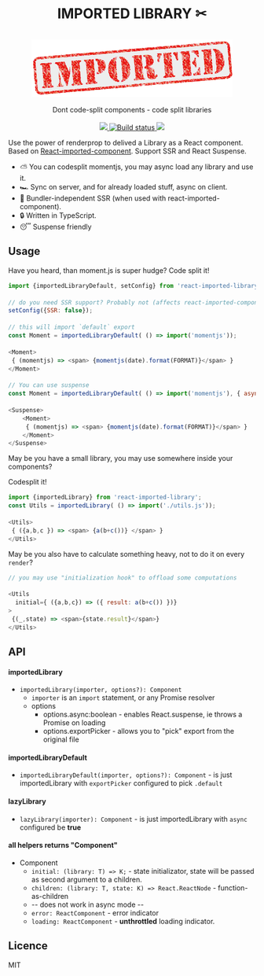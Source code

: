 <div align="center">
  <h1>IMPORTED LIBRARY ✂</h1>
  <br/>
  <img src="./assets/imported-logo.png" alt="imported library" width="409" align="center">
  <br/>
  <br/>
  Dont code-split components - code split libraries 
  <br/>
  <br/>
  
  <a href="https://www.npmjs.com/package/react-imported-library">
    <img src="https://img.shields.io/npm/v/react-imported-library.svg?style=flat-square" />
  </a>
        
  <a href="https://travis-ci.org/theKashey/react-imported-library">
   <img src="https://travis-ci.org/theKashey/react-imported-library.svg?branch=master" alt="Build status">
  </a> 
    
  <img src="https://badges.greenkeeper.io/theKashey/react-imported-library.svg" />
    
  <br/>
</div>

Use the power of renderprop to delived a Library as a React component. Based on 
[React-imported-component](https://github.com/theKashey/react-imported-component). Support SSR and React Suspense.

- ⛅️ You can codesplit momentjs, you may async load any library and use it.
- 🏎 Sync on server, and for already loaded stuff, async on client.
- 🚀 Bundler-independent SSR (when used with react-imported-component).
- 🔒 Written in TypeScript.
- 😴 Suspense friendly
 
## Usage

Have you heard, than moment.js is super hudge? Code split it!
```javascript
import {importedLibraryDefault, setConfig} from 'react-imported-library';

// do you need SSR support? Probably not (affects react-imported-component settings)
setConfig({SSR: false});

// this will import `default` export
const Moment = importedLibraryDefault( () => import('momentjs'));

<Moment>
 { (momentjs) => <span> {momentjs(date).format(FORMAT)}</span> }
</Moment>

// You can use suspense
const Moment = importedLibraryDefault( () => import('momentjs'), { async: true });

<Suspense>
    <Moment>
     { (momentjs) => <span> {momentjs(date).format(FORMAT)}</span> }
    </Moment>
</Suspense>
```

May be you have a small library, you may use somewhere inside your components?

Codesplit it! 
```js
import {importedLibrary} from 'react-imported-library';
const Utils = importedLibrary( () => import('./utils.js'));

<Utils>
 { ({a,b,c }) => <span> {a(b+c())} </span> }
</Utils>
```

May be you also have to calculate something heavy, not to do it on every `render`?
```js
// you may use "initialization hook" to offload some computations

<Utils
  initial={ ({a,b,c}) => ({ result: a(b+c()) })}
>
 {(_,state) => <span>{state.result}</span>} 
</Utils>


```

## API
#### importedLibrary
- `importedLibrary(importer, options?): Component`
  - `importer` is an `import` statement, or any Promise resolver
  - options 
    - options.async:boolean - enables React.suspense, ie throws a Promise on loading
    - options.exportPicker - allows you to "pick" export from the original file
    
#### importedLibraryDefault    
- `importedLibraryDefault(importer, options?): Component` - is just importedLibrary with `exportPicker` configured to pick `.default`

#### lazyLibrary    
- `lazyLibrary(importer): Component` - is just importedLibrary with `async` configured be __true__


#### all helpers returns "Component"
- Component
  - `initial: (library: T) => K;` - state initializator, state will be passed as second argument to a children.
  - `children: (library: T, state: K) => React.ReactNode` - function-as-children
  - -- does not work in async mode --
  - `error: ReactComponent` - error indicator
  - `loading: ReactComponent` - __unthrottled__ loading indicator.         


## Licence
MIT
